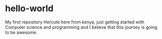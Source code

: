 # hello-world
My first repository 
Hercute here from kenya, just getting started with Computer science and programming and I believe that this journey is going to be awesome. 
